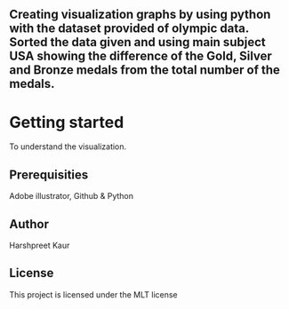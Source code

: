 <!DOCTYPE html>
<html>
<head>
	<title><h1>THE OLYMPICS DATA<h1></title>
</head>
<body>
	<p>
		<h2>Creating visualization graphs by using python with the dataset provided of olympic data. Sorted the data given and using main subject USA  showing the difference of the Gold, Silver and Bronze medals from the total number of the medals.</h2>
	</p>

<h1>Getting started</h1>
To understand the visualization.

<h2>Prerequisities</h2>
Adobe illustrator, Github & Python

<h2>Author</h2>
Harshpreet Kaur

<h2>License</h2>
This project is licensed under the MLT license

</body>
</html>